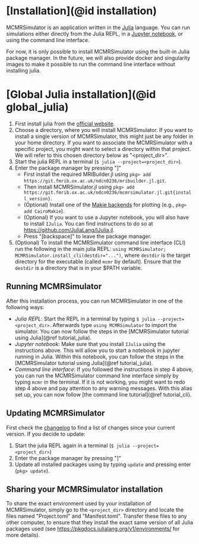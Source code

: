 # [Installation](@id installation)
MCMRSimulator is an application written in the [Julia](https://julialang.org) language.
You can run simulations either directly from the Julia REPL, in a [Jupyter notebook](https://jupyter.org), or using the command line interface.

For now, it is only possible to install MCMRSimulator using the built-in Julia package manager. 
In the future, we will also provide docker and singularity images to make it possible to run the command line interface without installing julia.
# [Global Julia installation](@id global_julia)
1. First install julia from the [official website](https://julialang.org/downloads/).
2. Choose a directory, where you will install MCMRSimulator. If you want to install a single version of MCMRSimulator, this might just be any folder in your home directory. If you want to associate the MCMRSimulator with a specific project, you might want to select a directory within that project. We will refer to this chosen directory below as "<project_dir>".
2. Start the julia REPL in a terminal (`$ julia --project=<project_dir>`).
3. Enter the package manager by pressing "]"
   - First install the required MRIBuilder.jl using `pkg> add https://git.fmrib.ox.ac.uk/ndcn0236/mribuilder.jl.git`.
   - Then install MCMRSimulator.jl using `pkg> add https://git.fmrib.ox.ac.uk/ndcn0236/mcmrsimulator.jl.git{install_version}`.
   - (Optional) Install one of the [Makie backends](https://makie.juliaplots.org/stable/documentation/backends/) for plotting (e.g., `pkg> add CairoMakie`).
   - (Optional) If you want to use a Jupyter notebook, you will also have to install `IJulia`. You can find instructions to do so at https://github.com/JuliaLang/IJulia.jl.
   - Press "\[backspace\]" to leave the package manager.
4. (Optional) To install the MCMRSimulator command line interface (CLI) run the following in the main julia REPL:
   `using MCMRSimulator; MCMRSimulator.install_cli(destdir="...")`, where `destdir` is the target directory for the executable (called `mcmr` by default).
   Ensure that the `destdir` is a directory that is in your $PATH variable.

## Running MCMRSimulator
After this installation process, you can run MCMRSimulator in one of the following ways:
- *Julia REPL*: Start the REPL in a terminal by typing `$ julia --project=<project_dir>`. Afterwards type `using MCMRSimulator` to import the simulator. You can now follow the steps in the [MCMRSimulator tutorial using Julia](@ref tutorial_julia).
- *Jupyter notebook*: Make sure that you install `IJulia` using the instructions above. This will allow you to start a notebook in jupyter running in Julia. Within this notebook, you can follow the steps in the [MCMRSimulator tutorial using Julia](@ref tutorial_julia).
- *Command line interface*: If you followed the instructions in step 4 above, you can run the MCMRSimulator command line interface simply by typing `mcmr` in the terminal. If it is not working, you might want to redo step 4 above and pay attention to any warning messages. With this alias set up, you can now follow [the command line tutorial](@ref tutorial_cli).

## Updating MCMRSimulator
First check the [changelog](https://git.fmrib.ox.ac.uk/ndcn0236/mcmrsimulator.jl/-/blob/main/CHANGELOG.md) to find a list of changes since your current version.
If you decide to update:
1. Start the julia REPL again in a terminal (`$ julia --project=<project_dir>`)
2. Enter the package manager by pressing "]"
3. Update all installed packages using by typing `update` and pressing enter (`pkg> update`).

## Sharing your MCMRSimulator installation
To share the exact environment used by your installation of MCMRSimulator, simply go to the `<project_dir>` directory and locate the files named "Project.toml" and "Manifest.toml". Transfer these files to any other computer, to ensure that they install the exact same version of all Julia packages used (see https://pkgdocs.julialang.org/v1/environments/ for more details).
